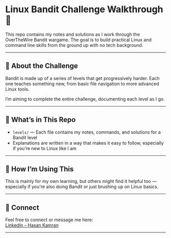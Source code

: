 # Linux Bandit Challenge Walkthrough 🐧

This repo contains my notes and solutions as I work through the OverTheWire Bandit wargame. The goal is to build practical Linux and command line skills from the ground up with no tech background.

---

## 📘 About the Challenge

Bandit is made up of a series of levels that get progressively harder. Each one teaches something new, from basic file navigation to more advanced Linux tools.

I’m aiming to complete the entire challenge, documenting each level as I go.

---

## 📁 What’s in This Repo

- `levels/` — Each file contains my notes, commands, and solutions for a Bandit level  
- Explanations are written in a way that makes it easy to follow, especially if you’re new to Linux like I am

---

## 🧩 How I’m Using This

This is mainly for my own learning, but others might find it helpful too — especially if you're also doing Bandit or just brushing up on Linux basics.

---

## 🔗 Connect 

Feel free to connect or message me here:  
[LinkedIn – Hasan Kamran](https://www.linkedin.com/in/hasankamran1)

---
